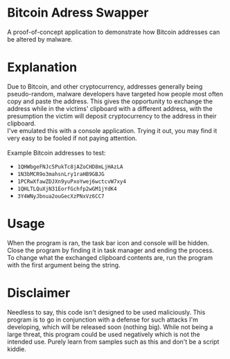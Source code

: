 # Bitcoin Adress Swapper
A proof-of-concept application to demonstrate how Bitcoin addresses can be altered by malware.

# Explanation
Due to Bitcoin, and other cryptocurrency, addresses generally being pseudo-random, malware developers have targeted how people most often copy and paste the address. This gives the opportunity to exchange the address while in the victims' clipboard with a different address, with the presumption the victim will deposit cryptocurrency to the address in their clipboard.
<br>
I've emulated this with a console application. Trying it out, you may find it very easy to be fooled if not paying attention.
<br><br>
Example Bitcoin addresses to test:
- `1QHWbgeFNJc5PukTc8jAZoCHD8mLjHAzLA`
- `1N3bMCR9o3mahsnLry1raHB9GBJG`
- `1PCRwXfawZDJXn9yuPxoYwej6wctcvW7xy4`
- `1QHLTLQuXjN31EorfGchfp2wGM1jYdK4`
- `3Y4WNyJbnua2ouGecXzPNxVz6CC7`

# Usage
When the program is ran, the task bar icon and console will be hidden. Close the program by finding it in task manager and ending the process.
<br>
To change what the exchanged clipboard contents are, run the program with the first argument being the string.

# Disclaimer
Needless to say, this code isn't designed to be used maliciously. This program is to go in conjunction with a defense for such attacks I'm developing, which will be released soon (nothing big). While not being a large threat, this program could be used negatively which is not the intended use. Purely learn from samples such as this and don't be a script kiddie.
